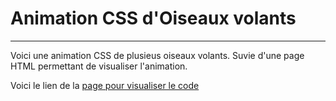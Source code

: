 # Animation CSS d'Oiseaux volants

---------------

Voici une animation CSS de plusieus oiseaux volants.
Suvie d'une page HTML permettant de visualiser l'animation.

Voici le lien de la [page pour visualiser le code](https://kuai-sama.github.io/Oiseaux/)
